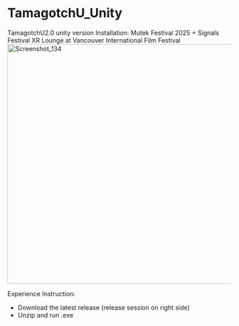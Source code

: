 # TamagotchU_Unity
TamagotchU2.0 unity version
Installation: Mutek Festival 2025 + Signals Festival XR Lounge at Vancouver International Film Festival
<img width="899" height="540" alt="Screenshot_134" src="https://github.com/user-attachments/assets/ab8e10db-f615-437f-851e-60f44b15b629" />

Experience Instruction: 
- Download the latest release (release session on right side)
- Unzip and run .exe


